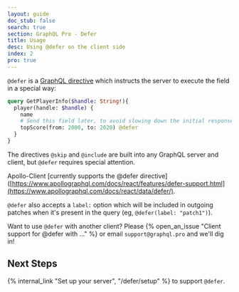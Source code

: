 ```yaml
---
layout: guide
doc_stub: false
search: true
section: GraphQL Pro - Defer
title: Usage
desc: Using @defer on the client side
index: 2
pro: true
---
```



`@defer` is a [GraphQL directive](https://graphql.org/learn/queries/#directives) which instructs the server to execute the field in a special way:

```graphql
query GetPlayerInfo($handle: String!){
  player(handle: $handle) {
    name
    # Send this field later, to avoid slowing down the initial response:
    topScore(from: 2000, to: 2020) @defer
  }
}
```

The directives `@skip` and `@include` are built into any GraphQL server and client, but `@defer` requires special attention.

Apollo-Client [currently supports the @defer directive]([https://www.apollographql.com/docs/react/features/defer-support.html](https://www.apollographql.com/docs/react/data/defer/).

`@defer` also accepts a `label:` option which will be included in outgoing patches when it's present in the query (eg, `@defer(label: "patch1")`).

Want to use `@defer` with another client? Please {% open_an_issue "Client support for @defer with ..." %} or email `support@graphql.pro` and we'll dig in!

## Next Steps

{% internal_link "Set up your server", "/defer/setup" %} to support `@defer`.
